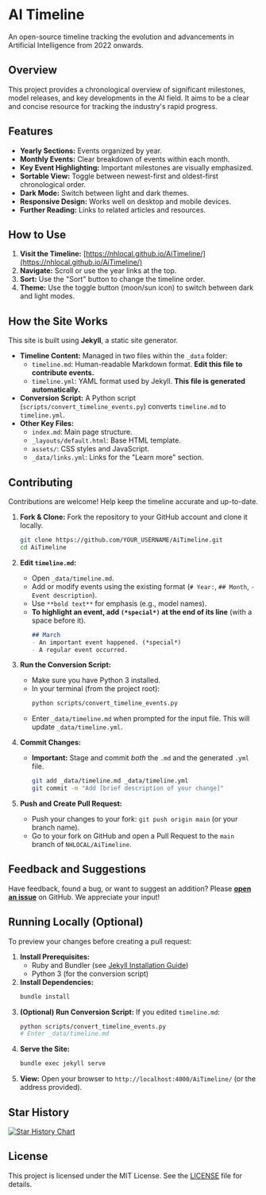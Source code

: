 # AI Timeline

An open-source timeline tracking the evolution and advancements in Artificial Intelligence from 2022 onwards.

## Overview

This project provides a chronological overview of significant milestones, model releases, and key developments in the AI field. It aims to be a clear and concise resource for tracking the industry's rapid progress.

## Features

- **Yearly Sections:** Events organized by year.
- **Monthly Events:** Clear breakdown of events within each month.
- **Key Event Highlighting:** Important milestones are visually emphasized.
- **Sortable View:** Toggle between newest-first and oldest-first chronological order.
- **Dark Mode:** Switch between light and dark themes.
- **Responsive Design:** Works well on desktop and mobile devices.
- **Further Reading:** Links to related articles and resources.

## How to Use

1.  **Visit the Timeline:** [https://nhlocal.github.io/AiTimeline/](https://nhlocal.github.io/AiTimeline/)
2.  **Navigate:** Scroll or use the year links at the top.
3.  **Sort:** Use the "Sort" button to change the timeline order.
4.  **Theme:** Use the toggle button (moon/sun icon) to switch between dark and light modes.

## How the Site Works

This site is built using **Jekyll**, a static site generator.

-   **Timeline Content:** Managed in two files within the `_data` folder:
    -   `timeline.md`: Human-readable Markdown format. **Edit this file to contribute events.**
    -   `timeline.yml`: YAML format used by Jekyll. **This file is generated automatically.**
-   **Conversion Script:** A Python script (`scripts/convert_timeline_events.py`) converts `timeline.md` to `timeline.yml`.
-   **Other Key Files:**
    -   `index.md`: Main page structure.
    -   `_layouts/default.html`: Base HTML template.
    -   `assets/`: CSS styles and JavaScript.
    -   `_data/links.yml`: Links for the "Learn more" section.

## Contributing

Contributions are welcome! Help keep the timeline accurate and up-to-date.

1.  **Fork & Clone:** Fork the repository to your GitHub account and clone it locally.
    ```bash
    git clone https://github.com/YOUR_USERNAME/AiTimeline.git
    cd AiTimeline
    ```

2.  **Edit `timeline.md`:**
    *   Open `_data/timeline.md`.
    *   Add or modify events using the existing format (`# Year:`, `## Month`, `- Event description`).
    *   Use `**bold text**` for emphasis (e.g., model names).
    *   **To highlight an event, add `(*special*)` at the end of its line** (with a space before it).
        ```markdown
        ## March
        - An important event happened. (*special*)
        - A regular event occurred.
        ```

3.  **Run the Conversion Script:**
    *   Make sure you have Python 3 installed.
    *   In your terminal (from the project root):
        ```bash
        python scripts/convert_timeline_events.py
        ```
    *   Enter `_data/timeline.md` when prompted for the input file. This will update `_data/timeline.yml`.

4.  **Commit Changes:**
    *   **Important:** Stage and commit *both* the `.md` and the generated `.yml` file.
        ```bash
        git add _data/timeline.md _data/timeline.yml
        git commit -m "Add [brief description of your change]"
        ```

5.  **Push and Create Pull Request:**
    *   Push your changes to your fork: `git push origin main` (or your branch name).
    *   Go to your fork on GitHub and open a Pull Request to the `main` branch of `NHLOCAL/AiTimeline`.

## Feedback and Suggestions

Have feedback, found a bug, or want to suggest an addition? Please **[open an issue](https://github.com/NHLOCAL/AiTimeline/issues)** on GitHub. We appreciate your input!

## Running Locally (Optional)

To preview your changes before creating a pull request:

1.  **Install Prerequisites:**
    *   Ruby and Bundler (see [Jekyll Installation Guide](https://jekyllrb.com/docs/installation/))
    *   Python 3 (for the conversion script)
2.  **Install Dependencies:**
    ```bash
    bundle install
    ```
3.  **(Optional) Run Conversion Script:** If you edited `timeline.md`:
    ```bash
    python scripts/convert_timeline_events.py
    # Enter _data/timeline.md
    ```
4.  **Serve the Site:**
    ```bash
    bundle exec jekyll serve
    ```
5.  **View:** Open your browser to `http://localhost:4000/AiTimeline/` (or the address provided).

## Star History

[![Star History Chart](https://api.star-history.com/svg?repos=NHLOCAL/AiTimeline&type=Date)](https://www.star-history.com/#NHLOCAL/AiTimeline&Date)

## License

This project is licensed under the MIT License. See the [LICENSE](LICENSE) file for details.